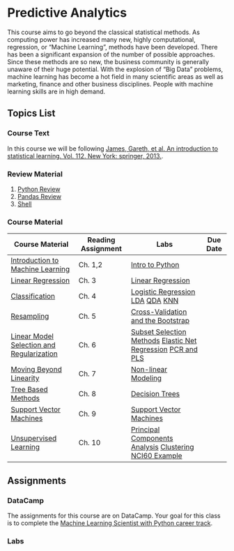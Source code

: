 # Predictive Analytics
This course aims to go beyond the classical statistical methods. As computing power has increased many new, highly computational, regression, or “Machine Learning”, methods have been developed. There has been a significant expansion of the number of possible approaches. Since these methods are so new, the business community is generally unaware of their huge potential. With the explosion of “Big Data” problems, machine learning has become a hot field in many scientific areas as well as marketing, finance and other business disciplines. People with machine learning skills are in high demand.

## Topics List

### Course Text

In this course we will be following [James, Gareth, et al. An introduction to statistical learning. Vol. 112. New York: springer, 2013.](https://statlearning.com/ISLR%20Seventh%20Printing.pdf).

### Review Material
1. [Python Review](python_basics/README.md)
1. [Pandas Review]()
1. [Shell]()

### Course Material


| **Course Material**                           | **Reading Assignment** | **Labs**                                                                | **Due Date** |
|-----------------------------------------------|------------------------|-------------------------------------------------------------------------|--------------|
| [Introduction to Machine Learning]()          | Ch. 1,2                | [Intro to Python]()                                                     |              |
| [Linear Regression]()                         | Ch. 3                  | [Linear Regression]()                                                   |              |
| [Classification]()                            | Ch. 4                  | [Logistic Regression]() [LDA]() [QDA]() [KNN]()                         |              |
| [Resampling]()                                | Ch. 5                  | [Cross-Validation and the Bootstrap]()                                  |              |
| [Linear Model Selection and Regularization]() | Ch. 6                  | [Subset Selection Methods]() [Elastic Net Regression]() [PCR and PLS]() |              |
| [Moving Beyond Linearity]()                   | Ch. 7                  | [Non-linear Modeling]()                                                 |              |
| [Tree Based Methods]()                        | Ch. 8                  | [Decision Trees]()                                                      |              |
| [Support Vector Machines]()                   | Ch. 9                  | [Support Vector Machines]()                                             |              |
| [Unsupervised Learning]()                     | Ch. 10                 | [Principal Components Analysis]() [Clustering]() [NCI60 Example]()      |              |


## Assignments
### DataCamp
The assignments for this course are on DataCamp. Your goal for this class is to complete the [Machine Learning Scientist with Python career track](https://www.datacamp.com/tracks/machine-learning-scientist-with-python). 

### Labs
